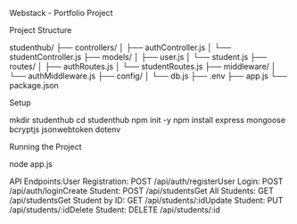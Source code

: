 Webstack - Portfolio Project

Project Structure

studenthub/
├── controllers/
│   ├── authController.js
│   └── studentController.js
├── models/
│   ├── user.js
│   └── student.js
├── routes/
│   ├── authRoutes.js
│   └── studentRoutes.js
├── middleware/
│   └── authMiddleware.js
├── config/
│   └── db.js
├── .env
├── app.js
└── package.json

Setup

mkdir studenthub
cd studenthub
npm init -y
npm install express mongoose bcryptjs jsonwebtoken dotenv

Running the Project

node app.js

API Endpoints:User Registration: POST /api/auth/registerUser Login: POST /api/auth/loginCreate Student: POST /api/studentsGet All Students: GET /api/studentsGet Student by ID: GET /api/students/:idUpdate Student: PUT /api/students/:idDelete Student: DELETE /api/students/:id



